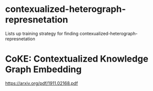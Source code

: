 # contexualized-heterograph-represnetation
Lists up training strategy for finding contexualized-heterograph-represnetation

# CoKE: Contextualized Knowledge Graph Embedding
https://arxiv.org/pdf/1911.02168.pdf
